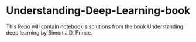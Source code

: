 # Understanding-Deep-Learning-book
This Repo will contain notebook's solutions from the book Understanding deep learning by Simon J.D. Prince.
